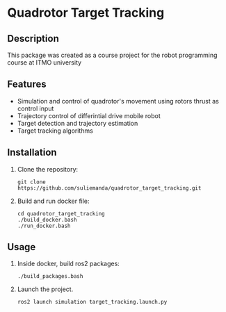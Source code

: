 # Quadrotor Target Tracking

<!-- [![License](https://img.shields.io/badge/License-MIT-blue.svg)](https://opensource.org/licenses/MIT) -->

## Description

This package was created as a course project for the robot programming course at ITMO university

## Features

- Simulation and control of quadrotor's movement using rotors thrust as control input
- Trajectory control of differintial drive mobile robot
- Target detection and trajectory estimation
- Target tracking algorithms

## Installation

1. Clone the repository:

    ```shell
    git clone https://github.com/suliemanda/quadrotor_target_tracking.git
    ```

2. Build and run docker file:

    ```shell
    cd quadrotor_target_tracking
    ./build_docker.bash
    ./run_docker.bash
    ```

## Usage

1. Inside docker, build ros2 packages:

    ```shell
    ./build_packages.bash

    ```

2. Launch the project.
    ```shell
    ros2 launch simulation target_tracking.launch.py
    ```

